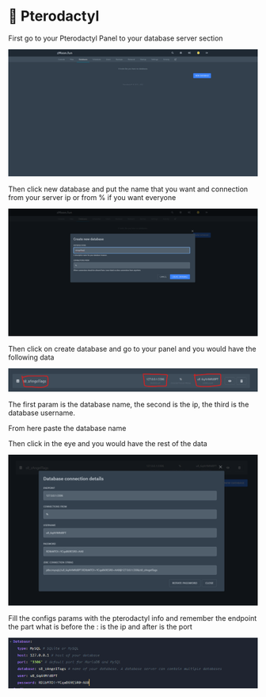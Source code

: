 # 🐧 Pterodactyl

First go to your Pterodactyl Panel to your database server section

<img src="../../.gitbook/assets/image (2).png" alt="" data-size="original">

Then click new database and put the name that you want and connection from your server ip or from % if you want everyone

![](../../.gitbook/assets/image.png)

Then click on create database and go to your panel and you would have the following data

![](<../../.gitbook/assets/image (6).png>)

The first param is the database name, the second is the ip, the third is the database username.

From here paste the database name

Then click in the eye and you would have the rest of the data

![](<../../.gitbook/assets/image (5).png>)

Fill the configs params with the pterodactyl info and remember the endpoint the part what is before the : is the ip and after is the port

![](<../../.gitbook/assets/image (4).png>)

